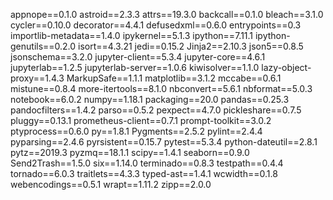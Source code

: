 appnope==0.1.0
astroid==2.3.3
attrs==19.3.0
backcall==0.1.0
bleach==3.1.0
cycler==0.10.0
decorator==4.4.1
defusedxml==0.6.0
entrypoints==0.3
importlib-metadata==1.4.0
ipykernel==5.1.3
ipython==7.11.1
ipython-genutils==0.2.0
isort==4.3.21
jedi==0.15.2
Jinja2==2.10.3
json5==0.8.5
jsonschema==3.2.0
jupyter-client==5.3.4
jupyter-core==4.6.1
jupyterlab==1.2.5
jupyterlab-server==1.0.6
kiwisolver==1.1.0
lazy-object-proxy==1.4.3
MarkupSafe==1.1.1
matplotlib==3.1.2
mccabe==0.6.1
mistune==0.8.4
more-itertools==8.1.0
nbconvert==5.6.1
nbformat==5.0.3
notebook==6.0.2
numpy==1.18.1
packaging==20.0
pandas==0.25.3
pandocfilters==1.4.2
parso==0.5.2
pexpect==4.7.0
pickleshare==0.7.5
pluggy==0.13.1
prometheus-client==0.7.1
prompt-toolkit==3.0.2
ptyprocess==0.6.0
py==1.8.1
Pygments==2.5.2
pylint==2.4.4
pyparsing==2.4.6
pyrsistent==0.15.7
pytest==5.3.4
python-dateutil==2.8.1
pytz==2019.3
pyzmq==18.1.1
scipy==1.4.1
seaborn==0.9.0
Send2Trash==1.5.0
six==1.14.0
terminado==0.8.3
testpath==0.4.4
tornado==6.0.3
traitlets==4.3.3
typed-ast==1.4.1
wcwidth==0.1.8
webencodings==0.5.1
wrapt==1.11.2
zipp==2.0.0
